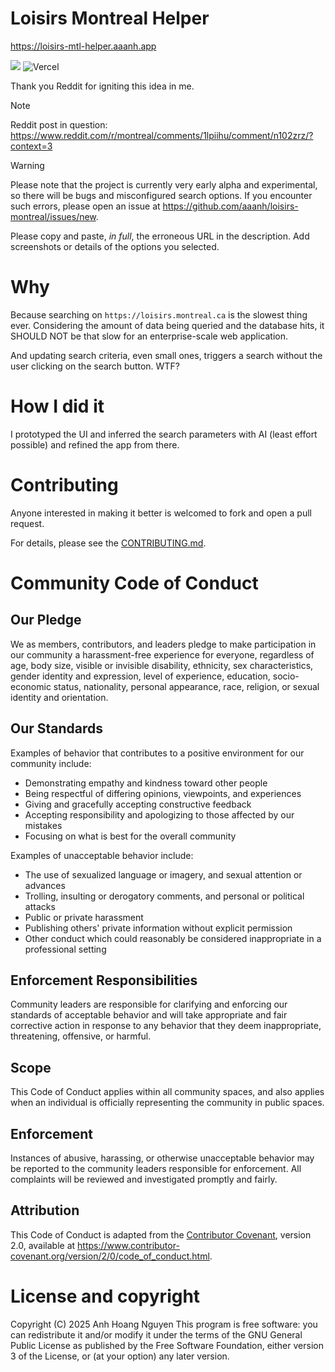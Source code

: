 # Loisirs Montreal Helper

https://loisirs-mtl-helper.aaanh.app

![](https://img.shields.io/badge/status-experimental-yellow) ![Vercel](https://vercelbadge.vercel.app/api/aaanh/loisirs-montreal)

Thank you Reddit for igniting this idea in me.


> [!NOTE]
> Reddit post in question: 
> https://www.reddit.com/r/montreal/comments/1lpiihu/comment/n102zrz/?context=3

> [!WARNING]
> Please note that the project is currently very early alpha and experimental, so there will be bugs and misconfigured search options. If you encounter such errors, please open an issue at <https://github.com/aaanh/loisirs-montreal/issues/new>.
>
> Please copy and paste, _in full_, the erroneous URL in the description. Add screenshots or details of the options you selected.


# Why

Because searching on `https://loisirs.montreal.ca` is the slowest thing ever. Considering the amount of data being queried and the database hits, it SHOULD NOT be that slow for an enterprise-scale web application.

And updating search criteria, even small ones, triggers a search without the user clicking on the search button. WTF?

# How I did it

I prototyped the UI and inferred the search parameters with AI (least effort possible) and refined the app from there.

# Contributing

Anyone interested in making it better is welcomed to fork and open a pull request.

For details, please see the [CONTRIBUTING.md](CONTRIBUTING.md).

# Community Code of Conduct

## Our Pledge

We as members, contributors, and leaders pledge to make participation in our community a harassment-free experience for everyone, regardless of age, body size, visible or invisible disability, ethnicity, sex characteristics, gender identity and expression, level of experience, education, socio-economic status, nationality, personal appearance, race, religion, or sexual identity and orientation.

## Our Standards

Examples of behavior that contributes to a positive environment for our community include:

* Demonstrating empathy and kindness toward other people
* Being respectful of differing opinions, viewpoints, and experiences
* Giving and gracefully accepting constructive feedback
* Accepting responsibility and apologizing to those affected by our mistakes
* Focusing on what is best for the overall community

Examples of unacceptable behavior include:

* The use of sexualized language or imagery, and sexual attention or advances
* Trolling, insulting or derogatory comments, and personal or political attacks
* Public or private harassment
* Publishing others' private information without explicit permission
* Other conduct which could reasonably be considered inappropriate in a professional setting

## Enforcement Responsibilities

Community leaders are responsible for clarifying and enforcing our standards of acceptable behavior and will take appropriate and fair corrective action in response to any behavior that they deem inappropriate, threatening, offensive, or harmful.

## Scope

This Code of Conduct applies within all community spaces, and also applies when an individual is officially representing the community in public spaces.

## Enforcement

Instances of abusive, harassing, or otherwise unacceptable behavior may be reported to the community leaders responsible for enforcement. All complaints will be reviewed and investigated promptly and fairly.

## Attribution

This Code of Conduct is adapted from the [Contributor Covenant](https://www.contributor-covenant.org), version 2.0, available at https://www.contributor-covenant.org/version/2/0/code_of_conduct.html.

# License and copyright

Copyright (C) 2025 Anh Hoang Nguyen
This program is free software: you can redistribute it and/or modify
it under the terms of the GNU General Public License as published by
the Free Software Foundation, either version 3 of the License, or
(at your option) any later version.